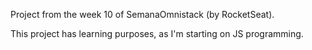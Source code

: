 Project from the week 10 of SemanaOmnistack (by RocketSeat).

This project has learning purposes, as I'm starting on JS programming.

